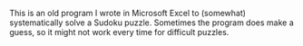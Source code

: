 This is an old program I wrote in Microsoft Excel to (somewhat) systematically solve a Sudoku puzzle. Sometimes the program does make a guess, so it might not work every time for difficult puzzles.
